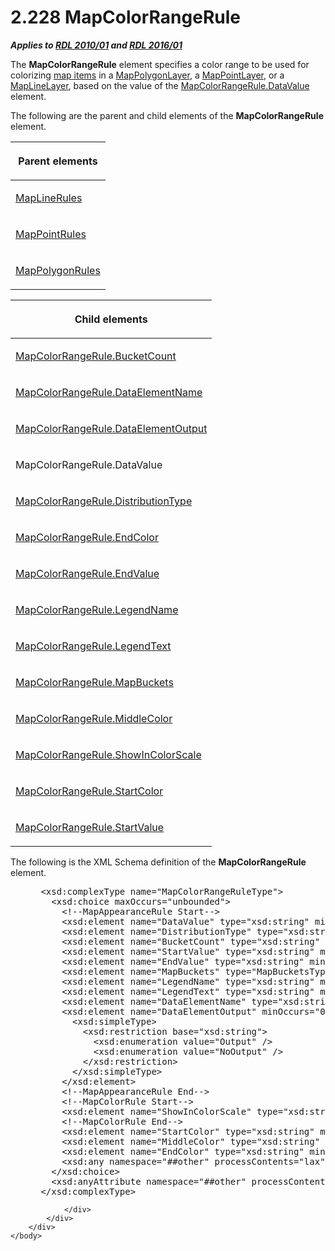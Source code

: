<html dir="LTR" xmlns:mshelp="http://msdn.microsoft.com/mshelp" xmlns:ddue="http://ddue.schemas.microsoft.com/authoring/2003/5" xmlns:xlink="http://www.w3.org/1999/xlink" xmlns:tool="http://www.microsoft.com/tooltip">
    <head>
        <meta http-equiv="Content-Type" content="text/html; CHARSET=utf-8"></meta>
        <meta name="save" content="history"></meta>
        <title>2.228 MapColorRangeRule</title>
        <xml>
            <mshelp:toctitle title="2.228 MapColorRangeRule"></mshelp:toctitle>
            <mshelp:rltitle title="[MS-RDL]: MapColorRangeRule"></mshelp:rltitle>
            <mshelp:keyword index="A" term="1c6ca85d-f3d6-403c-9232-7d0183108a92"></mshelp:keyword>
            <mshelp:attr name="DCSext.ContentType" value="open specification"></mshelp:attr>
            <mshelp:attr name="AssetID" value="1c6ca85d-f3d6-403c-9232-7d0183108a92"></mshelp:attr>
            <mshelp:attr name="TopicType" value="kbRef"></mshelp:attr>
            <mshelp:attr name="DCSext.Title" value="[MS-RDL]: MapColorRangeRule" />
        </xml>
    </head>
    <body>
        <div id="header">
            <h1 class="heading">2.228 MapColorRangeRule</h1>
        </div>
        <div id="mainSection">
            <div id="mainBody">
                <div id="allHistory" class="saveHistory"></div>
                <div id="sectionSection0" class="section" name="collapseableSection">
                    

<p><b><i>Applies to </i></b><a href="3428e690-a348-4ec7-8a6a-8efb42d2cdee.htm"><b><i>RDL 2010/01</i></b></a><b><i>
and </i></b><a href="52ce3983-2bfc-4e72-9359-42aaf5fe4509.htm"><b><i>RDL 2016/01</i></b></a></p>

<p>The <b>MapColorRangeRule</b> element specifies a color range
to be used for colorizing <a href="b2482b3f-74ab-4ca8-a9e5-c07955011743.htm#gt_10121f59-bef1-4147-94f6-010585a16b4d">map
items</a> in a <a href="f54fa273-d9b2-4e49-a896-6001bcda016b.htm">MapPolygonLayer</a>,
a <a href="aa1875f4-9842-4672-86d6-306ba5a075aa.htm">MapPointLayer</a>, or a <a href="8681b1dc-d73e-4d35-b4fa-f7f459d4a304.htm">MapLineLayer</a>, based on the
value of the <a href="8812f9fc-af59-4901-97c5-243fb4032540.htm">MapColorRangeRule.DataValue</a>
element. </p>

<p>The following are the parent and child elements of the <b>MapColorRangeRule</b>
element.</p>

<table>
 <thead>
  <tr>
   <th>
   <p>Parent elements</p>
   </th>
  </tr>
 </thead>
 <tr>
  <td>
  <p><a href="2d572e9d-9ad9-4796-ac31-a1f7a587d78f.htm">MapLineRules</a></p>
  </td>
 </tr>
 <tr>
  <td>
  <p><a href="d090d792-6d70-412c-b024-88c08de4d300.htm">MapPointRules</a></p>
  </td>
 </tr>
 <tr>
  <td>
  <p><a href="77b58882-2976-42cd-9e7a-aca2c6ee0139.htm">MapPolygonRules</a></p>
  </td>
 </tr>
</table>

<p> </p>

<table>
 <thead>
  <tr>
   <th>
   <p>Child elements</p>
   </th>
  </tr>
 </thead>
 <tr>
  <td>
  <p><a href="47cc1aed-b1b4-442c-a3e9-8980d6668fc6.htm">MapColorRangeRule.BucketCount</a></p>
  </td>
 </tr>
 <tr>
  <td>
  <p><a href="aec9879f-d666-4a43-b59a-e203bb246b38.htm">MapColorRangeRule.DataElementName</a></p>
  </td>
 </tr>
 <tr>
  <td>
  <p><a href="d372a2c3-6bd3-49df-8702-e91ee7b401bb.htm">MapColorRangeRule.DataElementOutput</a></p>
  </td>
 </tr>
 <tr>
  <td>
  <p>MapColorRangeRule.DataValue</p>
  </td>
 </tr>
 <tr>
  <td>
  <p><a href="f4b343bc-fae9-464c-b7b1-209fab83fc39.htm">MapColorRangeRule.DistributionType</a></p>
  </td>
 </tr>
 <tr>
  <td>
  <p><a href="87af5531-e719-4506-87c0-a9f2ac532e90.htm">MapColorRangeRule.EndColor</a></p>
  </td>
 </tr>
 <tr>
  <td>
  <p><a href="def6c669-3274-478e-841d-265c0603dcd5.htm">MapColorRangeRule.EndValue</a></p>
  </td>
 </tr>
 <tr>
  <td>
  <p><a href="f402d78a-9098-480f-adb4-fcb4243fc5d3.htm">MapColorRangeRule.LegendName</a></p>
  </td>
 </tr>
 <tr>
  <td>
  <p><a href="78b0bd53-e77c-4738-ac61-f8a7b20b6cd4.htm">MapColorRangeRule.LegendText</a></p>
  </td>
 </tr>
 <tr>
  <td>
  <p><a href="2bf2ab58-756f-4823-84c2-f2f5ac3ec282.htm">MapColorRangeRule.MapBuckets</a></p>
  </td>
 </tr>
 <tr>
  <td>
  <p><a href="d6cbc632-738b-48f9-9ad8-beac711512a3.htm">MapColorRangeRule.MiddleColor</a></p>
  </td>
 </tr>
 <tr>
  <td>
  <p><a href="cdd10377-851d-4350-a282-2c123d911071.htm">MapColorRangeRule.ShowInColorScale</a></p>
  </td>
 </tr>
 <tr>
  <td>
  <p><a href="66989dfa-9cec-4608-b6ef-6ce918e59dd1.htm">MapColorRangeRule.StartColor</a></p>
  </td>
 </tr>
 <tr>
  <td>
  <p><a href="2d081e03-2518-4918-aca2-e5ba8f67c4d7.htm">MapColorRangeRule.StartValue</a></p>
  </td>
 </tr>
</table>

<p>The following is the XML Schema definition of the <b>MapColorRangeRule</b>
element.</p>

<dl>
<dd>
<div><pre> &lt;xsd:complexType name=&quot;MapColorRangeRuleType&quot;&gt;
   &lt;xsd:choice maxOccurs=&quot;unbounded&quot;&gt;
     &lt;!--MapAppearanceRule Start--&gt;
     &lt;xsd:element name=&quot;DataValue&quot; type=&quot;xsd:string&quot; minOccurs=&quot;0&quot; /&gt;
     &lt;xsd:element name=&quot;DistributionType&quot; type=&quot;xsd:string&quot; minOccurs=&quot;0&quot; /&gt;
     &lt;xsd:element name=&quot;BucketCount&quot; type=&quot;xsd:string&quot; minOccurs=&quot;0&quot; /&gt;
     &lt;xsd:element name=&quot;StartValue&quot; type=&quot;xsd:string&quot; minOccurs=&quot;0&quot; /&gt;
     &lt;xsd:element name=&quot;EndValue&quot; type=&quot;xsd:string&quot; minOccurs=&quot;0&quot; /&gt;
     &lt;xsd:element name=&quot;MapBuckets&quot; type=&quot;MapBucketsType&quot; minOccurs=&quot;0&quot; /&gt;
     &lt;xsd:element name=&quot;LegendName&quot; type=&quot;xsd:string&quot; minOccurs=&quot;0&quot; /&gt;
     &lt;xsd:element name=&quot;LegendText&quot; type=&quot;xsd:string&quot; minOccurs=&quot;0&quot; /&gt;
     &lt;xsd:element name=&quot;DataElementName&quot; type=&quot;xsd:string&quot; minOccurs=&quot;0&quot; /&gt;
     &lt;xsd:element name=&quot;DataElementOutput&quot; minOccurs=&quot;0&quot;&gt;
       &lt;xsd:simpleType&gt;
         &lt;xsd:restriction base=&quot;xsd:string&quot;&gt;
           &lt;xsd:enumeration value=&quot;Output&quot; /&gt;
           &lt;xsd:enumeration value=&quot;NoOutput&quot; /&gt;
         &lt;/xsd:restriction&gt;
       &lt;/xsd:simpleType&gt;
     &lt;/xsd:element&gt;
     &lt;!--MapAppearanceRule End--&gt;
     &lt;!--MapColorRule Start--&gt;
     &lt;xsd:element name=&quot;ShowInColorScale&quot; type=&quot;xsd:string&quot; minOccurs=&quot;0&quot; /&gt;
     &lt;!--MapColorRule End--&gt;
     &lt;xsd:element name=&quot;StartColor&quot; type=&quot;xsd:string&quot; minOccurs=&quot;0&quot; /&gt;
     &lt;xsd:element name=&quot;MiddleColor&quot; type=&quot;xsd:string&quot; minOccurs=&quot;0&quot; /&gt;
     &lt;xsd:element name=&quot;EndColor&quot; type=&quot;xsd:string&quot; minOccurs=&quot;0&quot; /&gt;
     &lt;xsd:any namespace=&quot;##other&quot; processContents=&quot;lax&quot; /&gt;
   &lt;/xsd:choice&gt;
   &lt;xsd:anyAttribute namespace=&quot;##other&quot; processContents=&quot;lax&quot; /&gt;
 &lt;/xsd:complexType&gt;
</pre></div>
</dd></dl>


                </div>
            </div>
        </div>
    </body>
</html>